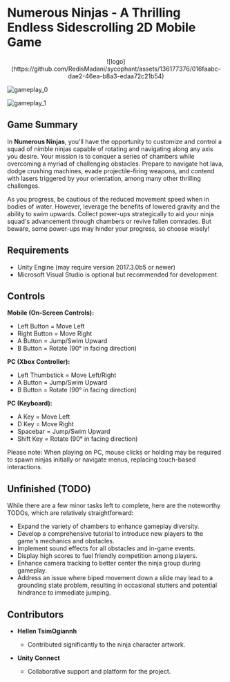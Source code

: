 # Numerous Ninjas - A Thrilling Endless Sidescrolling 2D Mobile Game

<center>
  ![logo](https://github.com/RedisMadani/sycophant/assets/136177376/016faabc-dae2-46ea-b8a3-edaa72c21b54)
</center>

![gameplay_0](https://github.com/RedisMadani/sycophant/assets/136177376/0c3e2f18-20c3-4819-ab7c-7d5a435fce5a)

![gameplay_1](https://github.com/RedisMadani/sycophant/assets/136177376/42edd59a-09f5-4b59-9768-40c6ae78f0bd)

## Game Summary

In **Numerous Ninjas**, you'll have the opportunity to customize and control a squad of nimble ninjas capable of rotating and navigating along any axis you desire. Your mission is to conquer a series of chambers while overcoming a myriad of challenging obstacles. Prepare to navigate hot lava, dodge crushing machines, evade projectile-firing weapons, and contend with lasers triggered by your orientation, among many other thrilling challenges.

As you progress, be cautious of the reduced movement speed when in bodies of water. However, leverage the benefits of lowered gravity and the ability to swim upwards. Collect power-ups strategically to aid your ninja squad's advancement through chambers or revive fallen comrades. But beware, some power-ups may hinder your progress, so choose wisely!

## Requirements

- Unity Engine (may require version 2017.3.0b5 or newer)
- Microsoft Visual Studio is optional but recommended for development.

## Controls

**Mobile (On-Screen Controls):**

- Left Button = Move Left
- Right Button = Move Right
- A Button = Jump/Swim Upward
- B Button = Rotate (90° in facing direction)

**PC (Xbox Controller):**

- Left Thumbstick = Move Left/Right
- A Button = Jump/Swim Upward
- B Button = Rotate (90° in facing direction)

**PC (Keyboard):**

- A Key = Move Left
- D Key = Move Right
- Spacebar = Jump/Swim Upward
- Shift Key = Rotate (90° in facing direction)

Please note: When playing on PC, mouse clicks or holding may be required to spawn ninjas initially or navigate menus, replacing touch-based interactions.

## Unfinished (TODO)

While there are a few minor tasks left to complete, here are the noteworthy TODOs, which are relatively straightforward:

- Expand the variety of chambers to enhance gameplay diversity.
- Develop a comprehensive tutorial to introduce new players to the game's mechanics and obstacles.
- Implement sound effects for all obstacles and in-game events.
- Display high scores to fuel friendly competition among players.
- Enhance camera tracking to better center the ninja group during gameplay.
- Address an issue where biped movement down a slide may lead to a grounding state problem, resulting in occasional stutters and potential hindrance to immediate jumping.

## Contributors

- **Hellen TsimOgiannh**
  - Contributed significantly to the ninja character artwork.

- **Unity Connect**
  - Collaborative support and platform for the project.
